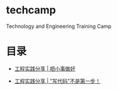 # techcamp

Technology and Engineering Training Camp

# 目录

- [工程实践分享 | 把小事做好](2025/01.%20工程实践分享%20|%20把小事做好/202504-builder-articles.md)

- [工程实践分享 | "写代码"不是第一步！](2025/02.%20工程实践分享｜“写代码”不是第一步！/llkgstore-summary.md)

